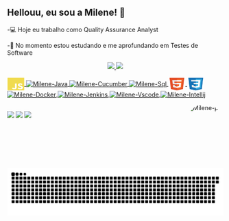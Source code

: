 ## Hellouu, eu sou a Milene! 🌼
-💻 Hoje eu trabalho como Quality Assurance Analyst

-📓 No momento estou estudando e me aprofundando em Testes de Software
<div align="center">
  <a href="https://github.com/mileneoliveira">
  <img height="160em" src="https://github-readme-stats.vercel.app/api?username=mileneoliveira&show_icons=true&theme=dracula&include_all_commits=true&count_private=true"/>
  <img height="160em" src="https://github-readme-stats.vercel.app/api/top-langs/?username=mileneoliveira&layout=compact&langs_count=7&theme=dracula"/>
</div>
  
  
<div style="display: inline_block"><br>
  <img align="center" alt="Milene-Js" height="30" width="40" src="https://raw.githubusercontent.com/devicons/devicon/master/icons/javascript/javascript-plain.svg">
  <img align="center" alt="Milene-Java" height="30" width="40" src="https://cdn.jsdelivr.net/gh/devicons/devicon/icons/java/java-original.svg" >
  <img align="center" alt="Milene-Cucumber" height="30" width="40" src= "https://cdn.jsdelivr.net/gh/devicons/devicon/icons/cucumber/cucumber-plain.svg" >
  <img align="center" alt="Milene-Sql" height="30" width="40" src= "https://cdn.jsdelivr.net/gh/devicons/devicon/icons/mysql/mysql-original.svg" >
  <img align="center" alt="Milene-HTML" height="30" width="40" src="https://raw.githubusercontent.com/devicons/devicon/master/icons/html5/html5-original.svg">
  <img align="center" alt="Milene-CSS" height="30" width="40" src="https://raw.githubusercontent.com/devicons/devicon/master/icons/css3/css3-original.svg">
  <img align="center" alt="Milene-Docker" height="30" width="40" src="https://cdn.jsdelivr.net/gh/devicons/devicon/icons/docker/docker-original-wordmark.svg">
  <img align="center" alt="Milene-Jenkins" height="30" width="40" src="https://cdn.jsdelivr.net/gh/devicons/devicon/icons/jenkins/jenkins-original.svg">
  <img align="center" alt="Milene-Vscode" height="30" width="40" src="https://cdn.jsdelivr.net/gh/devicons/devicon/icons/vscode/vscode-original.svg" />
  <img align="center" alt="Milene-Intellij" height="30" width="40" src="https://cdn.jsdelivr.net/gh/devicons/devicon/icons/intellij/intellij-original.svg" />

  <img align="right" alt="Milene-pic" height="150" style="border-radius:50px;"
  src="https://media.discordapp.net/attachments/684894483468386390/902697366598074368/emoji-removebg-preview.png">
</div>
  
  ##
 
<div> 
  <a href="https://instagram.com/xmioliveira" target="_blank"><img src="https://img.shields.io/badge/-Instagram-%23E4405F?style=for-the-badge&logo=instagram&logoColor=white" target="_blank"></a> 
  <a href="https://www.linkedin.com/in/milene-oliveira-4644451a1/" target="_blank"><img src="https://img.shields.io/badge/-LinkedIn-%230077B5?style=for-the-badge&logo=linkedin&logoColor=white" target="_blank"></a> 
  <a href = "mailto:mileneoliveirabarbosa02@gmail.com"><img src="https://img.shields.io/badge/-Gmail-%23333?style=for-the-badge&logo=gmail&logoColor=white" target="_blank"></a>
  
 ![Snake animation](https://github.com/mileneoliveira/mileneoliveira/blob/output/github-contribution-grid-snake.svg)
 
</div>
